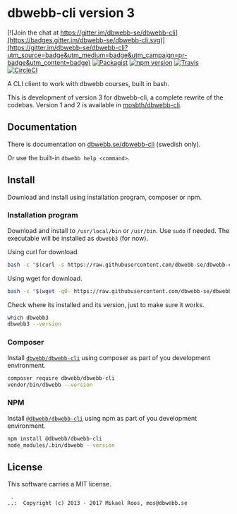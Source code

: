 dbwebb-cli version 3
================================

[![Join the chat at https://gitter.im/dbwebb-se/dbwebb-cli](https://badges.gitter.im/dbwebb-se/dbwebb-cli.svg)](https://gitter.im/dbwebb-se/dbwebb-cli?utm_source=badge&utm_medium=badge&utm_campaign=pr-badge&utm_content=badge)
[![Packagist](https://poser.pugx.org/dbwebb/dbwebb-cli/v/stable)](https://packagist.org/packages/dbwebb/dbwebb-cli)
[![npm version](https://badge.fury.io/js/%40dbwebb%2Fdbwebb-cli.svg)](https://badge.fury.io/js/%40dbwebb%2Fdbwebb-cli)
[![Travis](https://travis-ci.org/dbwebb-se/dbwebb-cli.svg?branch=master)](https://travis-ci.org/dbwebb-se/dbwebb-cli)
[![CircleCI](https://circleci.com/gh/dbwebb-se/dbwebb-cli.svg?style=svg)](https://circleci.com/gh/dbwebb-se/dbwebb-cli)

A CLI client to work with dbwebb courses, built in bash.

This is development of version 3 for dbwebb-cli, a complete rewrite of the codebas. Version 1 and 2 is available in [mosbth/dbwebb-cli](https://github.com/mosbth/dbwebb-cli).



Documentation
------------------

There is documentation on [dbwebb.se/dbwebb-cli](https://dbwebb.se/dbwebb-cli) (swedish only).

Or use the built-in `dbwebb help <command>`.



Install
------------------

Download and install using installation program, composer or npm.



### Installation program

Download and install to `/usr/local/bin` or `/usr/bin`. Use `sudo` if needed. The executable will be installed as `dbwebb3` (for now).

Using curl for download.

```bash
bash -c "$(curl -s https://raw.githubusercontent.com/dbwebb-se/dbwebb-cli/master/release/latest/install)"
```

Using wget for download.

```bash
bash -c "$(wget -qO- https://raw.githubusercontent.com/dbwebb-se/dbwebb-cli/master/release/latest/install)"
```

Check where its installed and its version, just to make sure it works.

```bash
which dbwebb3
dbwebb3 --version
```



### Composer

Install [`dbwebb/dbwebb-cli`](https://packagist.org/packages/dbwebb/dbwebb-cli) using composer as part of you development environment.

```bash
composer require dbwebb/dbwebb-cli
vendor/bin/dbwebb --version
```



### NPM

Install [`@dbwebb/dbwebb-cli`](https://www.npmjs.com/package/@dbwebb/dbwebb-cli) using npm as part of you development environment.

```bash
npm install @dbwebb/dbwebb-cli
node_modules/.bin/dbwebb --version
```



License
------------------

This software carries a MIT license.



```
 .  
..:  Copyright (c) 2013 - 2017 Mikael Roos, mos@dbwebb.se
```

